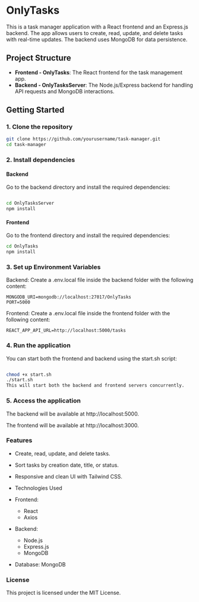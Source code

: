 # OnlyTasks

This is a task manager application with a React frontend and an Express.js backend. The app allows users to create, read, update, and delete tasks with real-time updates. The backend uses MongoDB for data persistence.

## Project Structure

- **Frontend - OnlyTasks**: The React frontend for the task management app.
- **Backend - OnlyTasksServer**: The Node.js/Express backend for handling API requests and MongoDB interactions.

## Getting Started

### 1. Clone the repository

```bash
git clone https://github.com/yourusername/task-manager.git
cd task-manager
```
### 2. Install dependencies
#### Backend
Go to the backend directory and install the required dependencies:

```bash

cd OnlyTasksServer
npm install
```

#### Frontend
Go to the frontend directory and install the required dependencies:

```bash 
cd OnlyTasks
npm install
```
### 3. Set up Environment Variables
Backend: Create a .env.local file inside the backend folder with the following content:

```env
MONGODB_URI=mongodb://localhost:27017/OnlyTasks
PORT=5000
```

Frontend: Create a .env.local file inside the frontend folder with the following content:

```env
REACT_APP_API_URL=http://localhost:5000/tasks
```
### 4. Run the application
You can start both the frontend and backend using the start.sh script:

```bash

chmod +x start.sh
./start.sh
This will start both the backend and frontend servers concurrently.
```
### 5. Access the application
The backend will be available at http://localhost:5000.

The frontend will be available at http://localhost:3000.

### Features
* Create, read, update, and delete tasks.
* Sort tasks by creation date, title, or status.
* Responsive and clean UI with Tailwind CSS.
* Technologies Used
* Frontend:
    * React
    * Axios

* Backend:
    * Node.js
    * Express.js
    * MongoDB

* Database: MongoDB

### License
This project is licensed under the MIT License.
